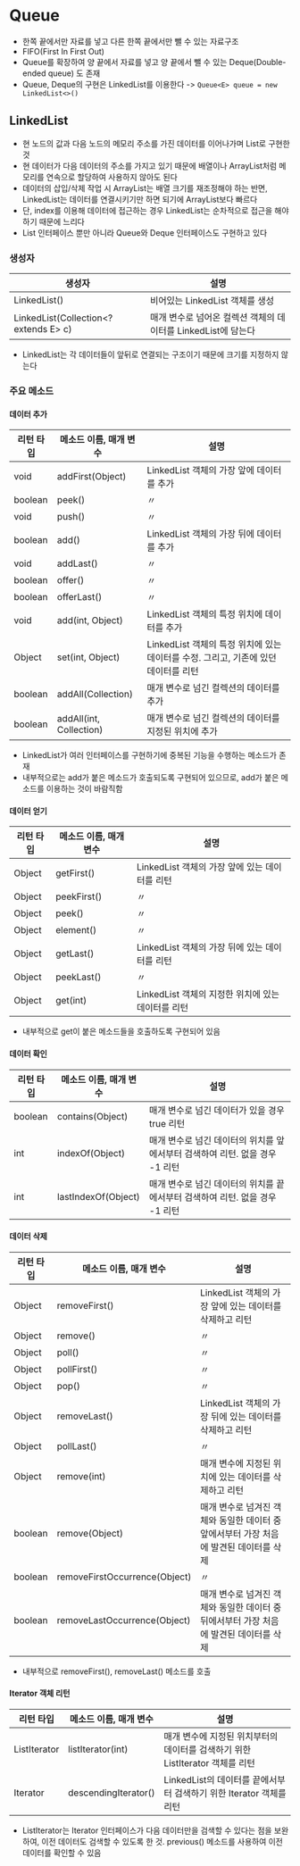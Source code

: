 Queue
========

- 한쪽 끝에서만 자료를 넣고 다른 한쪽 끝에서만 뺄 수 있는 자료구조
- FIFO(First In First Out)
- Queue를 확장하여 양 끝에서 자료를 넣고 양 끝에서 뺄 수 있는 Deque(Double-ended queue) 도 존재
- Queue, Deque의 구현은 LinkedList를 이용한다 -> `Queue<E> queue = new LinkedList<>()`

## LinkedList

- 현 노드의 값과 다음 노드의 메모리 주소를 가진 데이터를 이어나가며 List로 구현한 것
- 현 데이터가 다음 데이터의 주소를 가지고 있기 때문에 배열이나 ArrayList처럼 메모리를 연속으로 할당하여 사용하지 않아도 된다
- 데이터의 삽입/삭제 작업 시 ArrayList는 배열 크기를 재조정해야 하는 반면, LinkedList는 데이터를 연결시키기만 하면 되기에 ArrayList보다 빠르다
- 단, index를 이용해 데이터에 접근하는 경우 LinkedList는 순차적으로 접근을 해야 하기 때문에 느리다
- List 인터페이스 뿐만 아니라 Queue와 Deque 인터페이스도 구현하고 있다

### 생성자

| 생성자 | 설명 |
|-|-|
| LinkedList() | 비어있는 LinkedList 객체를 생성 |
| LinkedList(Collection<? extends E> c) | 매개 변수로 넘어온 컬렉션 객체의 데이터를 LinkedList에 담는다 |

- LinkedList는 각 데이터들이 앞뒤로 연결되는 구조이기 때문에 크기를 지정하지 않는다

### 주요 메소드

#### 데이터 추가

| 리턴 타입 | 메소드 이름, 매개 변수 | 설명 |
|-|-|-|
| void | addFirst(Object) | LinkedList 객체의 가장 앞에 데이터를 추가 |
| boolean | peek() | 〃 |
| void | push() | 〃 |
| boolean | add() | LinkedList 객체의 가장 뒤에 데이터를 추가 |
| void | addLast() | 〃 |
| boolean | offer() | 〃 |
| boolean | offerLast() | 〃 |
| void | add(int, Object) | LinkedList 객체의 특정 위치에 데이터를 추가 |
| Object | set(int, Object) | LinkedList 객체의 특정 위치에 있는 데이터를 수정. 그리고, 기존에 있던 데이터를 리턴 |
| boolean | addAll(Collection) | 매개 변수로 넘긴 컬렉션의 데이터를 추가 |
| boolean | addAll(int, Collection) | 매개 변수로 넘긴 컬렉션의 데이터를 지정된 위치에 추가 |

- LinkedList가 여러 인터페이스를 구현하기에 중복된 기능을 수행하는 메소드가 존재
- 내부적으로는 add가 붙은 메소드가 호출되도록 구현되어 있으므로, add가 붙은 메소드를 이용하는 것이 바람직함


#### 데이터 얻기

| 리턴 타입 | 메소드 이름, 매개 변수 | 설명 |
|-|-|-|
| Object | getFirst() | LinkedList 객체의 가장 앞에 있는 데이터를 리턴 |
| Object | peekFirst() | 〃 |
| Object | peek() | 〃 |
| Object | element() | 〃 |
| Object | getLast() | LinkedList 객체의 가장 뒤에 있는 데이터를 리턴 |
| Object | peekLast() | 〃 |
| Object | get(int) | LinkedList 객체의 지정한 위치에 있는 데이터를 리턴 |

- 내부적으로 get이 붙은 메소드들을 호출하도록 구현되어 있음


#### 데이터 확인

| 리턴 타입 | 메소드 이름, 매개 변수 | 설명 |
|-|-|-|
| boolean | contains(Object) | 매개 변수로 넘긴 데이터가 있을 경우 true 리턴 |
| int | indexOf(Object) | 매개 변수로 넘긴 데이터의 위치를 앞에서부터 검색하여 리턴. 없을 경우 -1 리턴 |
| int | lastIndexOf(Object) | 매개 변수로 넘긴 데이터의 위치를 끝에서부터 검색하여 리턴. 없을 경우 -1 리턴 |


#### 데이터 삭제

| 리턴 타입 | 메소드 이름, 매개 변수 | 설명 |
|-|-|-|
| Object | removeFirst() | LinkedList 객체의 가장 앞에 있는 데이터를 삭제하고 리턴 |
| Object | remove() | 〃 |
| Object | poll() | 〃 |
| Object | pollFirst() | 〃 |
| Object | pop() | 〃 |
| Object | removeLast() | LinkedList 객체의 가장 뒤에 있는 데이터를 삭제하고 리턴 |
| Object | pollLast() | 〃 |
| Object | remove(int) | 매개 변수에 지정된 위치에 있는 데이터를 삭제하고 리턴 |
| boolean | remove(Object) | 매개 변수로 넘겨진 객체와 동일한 데이터 중 앞에서부터 가장 처음에 발견된 데이터를 삭제 |
| boolean | removeFirstOccurrence(Object) | 〃 |
| boolean | removeLastOccurrence(Object) | 매개 변수로 넘겨진 객체와 동일한 데이터 중 뒤에서부터 가장 처음에 발견된 데이터를 삭제 |

- 내부적으로 removeFirst(), removeLast() 메소드를 호출


#### Iterator 객체 리턴

| 리턴 타입 | 메소드 이름, 매개 변수 | 설명 |
|-|-|-|
| ListIterator | listIterator(int) | 매개 변수에 지정된 위치부터의 데이터를 검색하기 위한 ListIterator 객체를 리턴 |
| Iterator | descendingIterator() | LinkedList의 데이터를 끝에서부터 검색하기 위한 Iterator 객체를 리턴 |

- ListIterator는 Iterator 인터페이스가 다음 데이터만을 검색할 수 있다는 점을 보완하여, 이전 데이터도 검색할 수 있도록 한 것. previous() 메소드를 사용하여 이전 데이터를 확인할 수 있음

